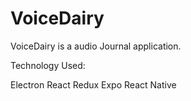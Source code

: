 # VoiceDairy

VoiceDairy is a audio Journal application.

Technology Used:

Electron
React
Redux
Expo
React Native

